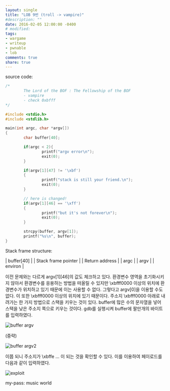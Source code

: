 ```yaml
---
layout: single
title: "LOB 9번 (troll -> vampire)"
#description: ""
date: 2016-02-05 12:00:00 -0400
# modified: 
tags: 
- wargame
- writeup
- pwnable
- lob
comments: true
share: true
---
```


source code:

```c
﻿/*
        The Lord of the BOF : The Fellowship of the BOF
        - vampire
        - check 0xbfff
*/

#include <stdio.h>
#include <stdlib.h>

main(int argc, char *argv[])
{
        char buffer[40];

        if(argc < 2){
                printf("argv error\n");
                exit(0);
        }

        if(argv[1][47] != '\xbf')
        {
                printf("stack is still your friend.\n");
                exit(0);
        }

        // here is changed!
        if(argv[1][46] == '\xff')
        {
                printf("but it's not forever\n");
                exit(0);
        }

        strcpy(buffer, argv[1]);
        printf("%s\n", buffer);
}
```

Stack frame structure:

| buffer[40] |
| Stack frame pointer |
| Return address |
| argc |
| argv |
| environ |


이전 문제와는 다르게 argv[1][46]의 값도 체크하고 있다. 환경변수 영역을 초기화시키지 않아서 환경변수를 응용하는 방법을 떠올릴 수 있지만 \xbfff0000 이상의 위치에 환경변수가 위치하고 있기 때문에 이는 사용할 수 없다. 그렇다고 argv[0]을 이용할 수도 없다. 이 또한 \xbfff0000 이상의 위치에 있기 때문이다.
주소지 \xbfff0000 아래로 내려가는 한 가지 방법으로 스택을 키우는 것이 있다. buffer에 많은 수의 문자열을 넣어 스택을 낮은 주소지 쪽으로 키우는 것이다. gdb를 실행시켜 buffer에 팔만개의 바이트를 입력하였다.

![buffer argv]({{site.url}}{{site.baseurl}}/assets/images/2016-02-05-LOB-09/0.png)

(중략)

![buffer argv2]({{site.url}}{{site.baseurl}}/assets/images/2016-02-05-LOB-09/1.png)

이쯤 되니 주소지가 \xbffe ... 이 되는 것을 확인할 수 있다. 이를 이용하여 페이로드를 다음과 같이 입력하였다.

![exploit]({{site.url}}{{site.baseurl}}/assets/images/2016-02-05-LOB-09/2.png)


my-pass: music world